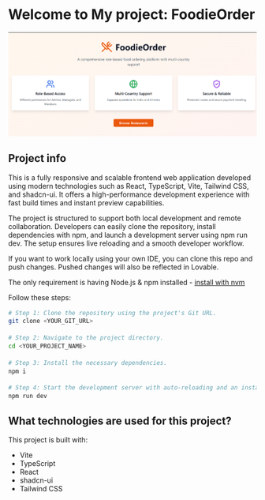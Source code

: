 
# Welcome to My project: FoodieOrder
![homepage](./public/Screenshot%202025-05-28%20231614.png)


## Project info

This is a fully responsive and scalable frontend web application developed using modern technologies such as React, TypeScript, Vite, Tailwind CSS, and shadcn-ui. It offers a high-performance development experience with fast build times and instant preview capabilities.

The project is structured to support both local development and remote collaboration. Developers can easily clone the repository, install dependencies with npm, and launch a development server using npm run dev. The setup ensures live reloading and a smooth developer workflow.


If you want to work locally using your own IDE, you can clone this repo and push changes. Pushed changes will also be reflected in Lovable.

The only requirement is having Node.js & npm installed - [install with nvm](https://github.com/nvm-sh/nvm#installing-and-updating)

Follow these steps:

```sh
# Step 1: Clone the repository using the project's Git URL.
git clone <YOUR_GIT_URL>

# Step 2: Navigate to the project directory.
cd <YOUR_PROJECT_NAME>

# Step 3: Install the necessary dependencies.
npm i

# Step 4: Start the development server with auto-reloading and an instant preview.
npm run dev
```

## What technologies are used for this project?

This project is built with:

- Vite
- TypeScript
- React
- shadcn-ui
- Tailwind CSS


